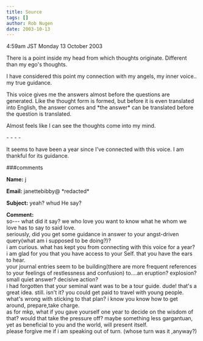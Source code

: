 ```yaml
---
title: Source
tags: []
author: Rob Nugen
date: 2003-10-13
---
```


<p class=date>4:59am JST Monday 13 October 2003</p>

<p>There is a point inside my head from which thoughts originate.
Different than my ego's thoughts.</p>

<p>I have considered this point my connection with my angels, my inner
voice.. my true guidance.</p>

<p>This voice gives me the answers almost before the questions are
generated.  Like the thought form is formed, but before it is even
translated into English, the answer comes and *the answer* can be
translated before the question is translated.</p>

<p>Almost feels like I can see the thoughts come into my mind.</p>

<p>- - - -</p>

<p>It seems to have been a year since I've connected with this voice.
I am thankful for its guidance.</p>


###comments

<p><b>Name:</b> j

<p><b>Email:</b> janettebibby@ *redacted*

<p><b>Subject:</b> yeah? whud He say?

<p><b>Comment:</b>
<br>so--- what did it say? we who love you want  to know what he whom we love has to say to said love.<br>
  seriously, did you get some guidance in answer to your angst-driven query(what am i supposed to be doing?)?<br>
  i am curious.  what has kept you from connecting with this voice for a year?<br>
  i am glad for you that you have access to your Self.  that you have the ears to hear.<br>
   your journal entries seem to be building(there are more frequent references to your feelings of restlessness and confusion) to....an eruption? explosion?small quiet answer? decisive action?<br>
   i had forgotten that your seminal want was to be a tour guide.  dude!  that's a great idea.  still.  isn't it?   you could get paid to travel with young people.  what's wrong with sticking to that plan?  i know you know how to get around, prepare,take charge.<br>
  as for mkp, what if you gave yourself one year to decide on the wisdom of that?  would that take the pressure off?  maybe something less gargantuan, yet as beneficial to you and the world, will present itself. <br>
  please forgive me if i am speaking out of turn. (whose turn was it ,anyway?)

